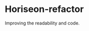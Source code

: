# Horiseon-refactor

Improving the readability and code.

<!-- # horiseon-refactor
Refactoring an existing webpage.


# Matt Milici Comments

Hello!

You can fin d the majority of the updates I made to the starting file below.

1. HTML Clean Up

   - Changed the title from "Website" to "Milici Horiseon"
   - Updated a manjority of the div tags to be semantic tags.

     - Added <nav> for the nav bar.
     - Added <aside> for the right column.
     - Added <sections>'s for every grouping.
     - Footing already existing.

   - Included a favicon in the Title for additional custimization.
   - Added alt descriptions for all images... "incase any image isn't populated on a user screen.
   - Cleaned up HTML.
     - I noticed an img tab had an opening and closing tag. We did not need the closing tab because images are self-closing.

2) CSS Clean Up

   - I removed alot of the repetition in the CSS file. There were alot of declarations that had the same proporties and values. I was able to group these together using a comma and reduce the amount of code needed. -->
